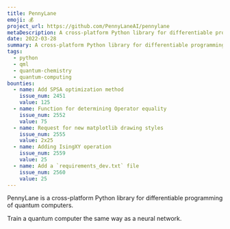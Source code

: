 ```yaml
---
title: PennyLane
emoji: 💰
project_url: https://github.com/PennyLaneAI/pennylane
metaDescription: A cross-platform Python library for differentiable programming of quantum computers.
date: 2022-03-28
summary: A cross-platform Python library for differentiable programming of quantum computers.
tags:
  - python
  - qml
  - quantum-chemistry
  - quantum-computing
bounties:
  - name: Add SPSA optimization method
    issue_num: 2451
    value: 125
  - name: Function for determining Operator equality
    issue_num: 2552
    value: 75
  - name: Request for new matplotlib drawing styles
    issue_num: 2555
    value: 2x25
  - name: Adding IsingXY operation
    issue_num: 2559
    value: 25
  - name: Add a `requirements_dev.txt` file
    issue_num: 2560
    value: 25
---
```



PennyLane is a cross-platform Python library for differentiable programming of quantum computers.

Train a quantum computer the same way as a neural network.
